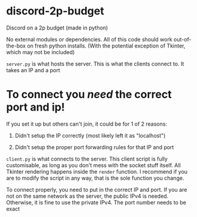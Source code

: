 # discord-2p-budget
Discord on a 2p budget (made in python)

No external modules or dependencies. All of this code should work out-of-the-box on fresh python installs. (With the potential exception of Tkinter, which may not be included)

`server.py` is what hosts the server. This is what the clients connect to. It takes an IP and a port

# To connect you *need* the correct port and ip!

If you set it up but others can't join, it could be for 1 of 2 reasons:

  1) Didn't setup the IP correctly (most likely left it as "localhost")
    
  3) Didn't setup the proper port forwarding rules for that IP and port


`client.py` is what connects to the server. This client script is fully customisable, as long as you don't mess with the socket stuff itself. All Tkinter rendering happens inside the `render` function. I recommend if you are to modify the script in any way, that is the sole function you change.

To connect properly, you need to put in the correct IP and port. If you are not on the same network as the server, the public IPv4 is needed. Otherwise, it is fine to use the private IPv4. The port number needs to be exact




